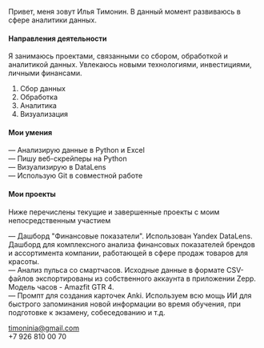 Привет, меня зовут Илья Тимонин. 
В данный момент развиваюсь в сфере аналитики данных.

#### Направления деятельности
Я занимаюсь проектами, связанными со сбором, обработкой и аналитикой данных. Увлекаюсь новыми технологиями, инвестициями, личными финансами.  
1. Сбор данных  
2. Обработка  
3. Аналитика  
4. Визуализация  

#### Мои умения
— Анализирую данные в Python и Excel  
— Пишу веб-скрейперы на Python  
— Визуализирую в DataLens  
— Использую Git в совместной работе  


#### Мои проекты
Ниже перечислены текущие и завершенные проекты с моим непосредственным участием

— Дашборд "Финансовые показатели". Использован Yandex DataLens. Дашборд для комплексного анализа финансовых показателей брендов и ассортимента компании, работающей в сфере продаж товаров для красоты.  
— Анализ пульса со смартчасов. Исходные данные в формате CSV-файлов экспортированы из собственного аккаунта в приложении Zepp. Модель часов - Amazfit GTR 4.  
— Промпт для создания карточек Anki. Используем всю мощь ИИ для быстрого запоминания новой информации во время обучения, при подготовке к экзамену, собеседованию и т.д.  

timoninia@gmail.com  
+7 926 810 00 70
